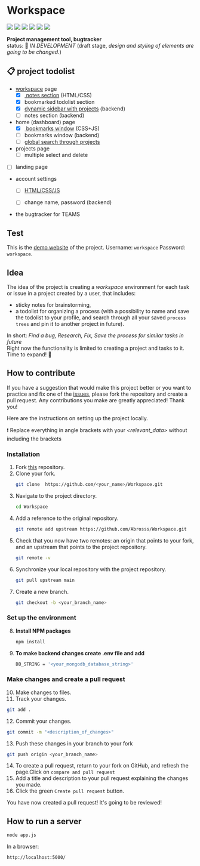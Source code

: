 # Workspace
<img src="https://img.shields.io/badge/HTML5-E34F26?style=for-the-badge&logo=html5&logoColor=white"> <img src="https://img.shields.io/badge/CSS3-1572B6?style=for-the-badge&logo=css3&logoColor=white"> <img src="https://img.shields.io/badge/JavaScript-323330?style=for-the-badge&logo=javascript&logoColor=F7DF1E"> <img src="https://img.shields.io/badge/Node.js-339933?style=for-the-badge&logo=nodedotjs&logoColor=white"> <img src="https://img.shields.io/badge/Express.js-000000?style=for-the-badge&logo=express&logoColor=white"> <img src = "https://img.shields.io/badge/MongoDB-4EA94B?style=for-the-badge&logo=mongodb&logoColor=white">

**Project management tool, bugtracker** <br />
status: :wrench: _IN DEVELOPMENT_ (draft stage, _design and styling of elements are going to be changed._) <br />

## :clipboard: project todolist
- <a href="https://github.com/Abrosss/Workspace/blob/main/README.md#idea">workspace</a> page
  - [x] <a href ="https://github.com/Abrosss/Workspace/issues/5"> notes section</a> (HTML/CSS)
  - [x] bookmarked todolist section
  - [x] <a href ="https://github.com/Abrosss/Workspace/issues/6">dynamic sidebar with projects</a> (backend) 
  - [ ] notes section (backend) 
- home (dashboard) page
  - [x] <a href ="https://github.com/Abrosss/Workspace/issues/4"> bookmarks window</a> (CSS+JS)
  - [ ] bookmarks window (backend)
  - [ ] <a href ="https://github.com/Abrosss/Workspace/issues/8">global search through projects</a>
- projects page
  - [ ] multiple select and delete

- [ ] landing page
- account settings
  - [ ] <a href ="https://github.com/Abrosss/Workspace/issues/7">HTML/CSS/JS</a>
  - [ ] change name, password (backend)


- the bugtracker for TEAMS

## Test
This is the <a href="https://workspace-bugtracker.herokuapp.com">demo website</a> of the project. Username: `workspace` Password: `workspace`. <br />

## Idea
The idea of the project is creating a _workspace_ environment for each task or issue in a project created by a user, that includes: 
- sticky notes for brainstorming, 
- a todolist for organizing a process (with a possibility to name and save the todolist to your profile, and search through all your saved `process trees` and pin it to another project in future).<br />

In short:
_Find a bug, Research, Fix, Save the process for similar tasks in future_ <br />
Right now the functionality is limited to creating a project and tasks to it. Time to expand! :rocket:

<!-- How to contribute -->
## How to contribute
If you have a suggestion that would make this project better or you want to practice and fix one of the <a href="https://github.com/Abrosss/Workspace/issues">issues</a>, please fork the repository and create a pull request.
Any contributions you make are greatly appreciated! Thank you! <br />

Here are the instructions on setting up the project locally.

:exclamation: Replace everything in angle brackets with your _<relevant_data>_ without including the brackets

### Installation

1. Fork <a href="https://github.com/Abrosss/Workspace">this</a> repository.
2. Clone your fork.
   ```sh
   git clone  https://github.com/<your_name>/Workspace.git
   ```
3. Navigate to the project directory.
   ```sh
   cd Workspace
   ```
4. Add a reference to the original repository.
   ```sh
   git remote add upstream https://github.com/Abrosss/Workspace.git
   ```
5. Check that you now have two remotes: an origin that points to your fork, and an upstream that points to the project repository.
   ```sh
   git remote -v
   ```
6. Synchronize your local repository with the project repository. 
   ```sh
   git pull upstream main
   ```
7. Create a new branch. 
   ```sh
   git checkout -b <your_branch_name>
   ```
   
### Set up the environment

8. **Install NPM packages**
   ```sh
   npm install
   ```
9. **To make backend changes create .env file and add** 
   ```sh
   DB_STRING = '<your_mongodb_database_string>'
   ```
   
### Make changes and create a pull request

10. Make changes to files.
11. Track your changes.
   ```sh
   git add .
   ```
12. Commit your changes.
   ```sh
   git commit -m "<description_of_changes>"
   ```
13. Push these changes in your branch to your fork
   ```sh
   git push origin <your_branch_name>
   ```
14. To create a pull request, return to your fork on GitHub, and refresh the page.Click on `compare and pull request`
15. Add a title and description to your pull request explaining the changes you made.
16. Click the green `Create pull request` button.

You have now created a pull request! It's going to be reviewed!

## How to run a server

   ```sh
   node app.js
   ```
   In a browser:
   ```sh
   http://localhost:5000/
   ```




